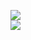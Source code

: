 [![](https://img.shields.io/badge/Made%20With-Github%20Spray-lightgrey.svg?style=for-the-badge&logo=github)](https://github.com/Annihil/github-spray#4255)  
[![](https://i.imgur.com/2DrTn0Z.gif)](https://github.com/Annihil/github-spray)